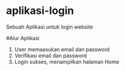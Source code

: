 # aplikasi-login
Sebuah Aplikasi untuk login website

#Alur Aplikasi
1. User memaasukan email dan password
2. Verifikasi email dan password
3. Login sukses, menampilkan halaman  Home
